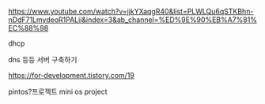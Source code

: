 https://www.youtube.com/watch?v=jjkYXaqgR40&list=PLWLQu6qSTKBhn-nDdF71LmydeoR1PALii&index=3&ab_channel=%ED%9E%90%EB%A7%81%EC%88%98

dhcp 

dns 등등 서버 구축하기


https://for-development.tistory.com/19

pintos?프로젝트 mini os project
